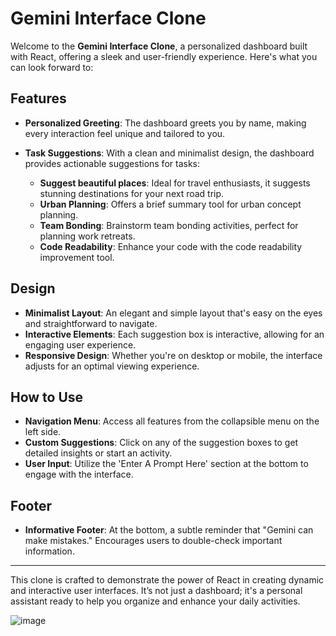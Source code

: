 # Gemini Interface Clone

Welcome to the **Gemini Interface Clone**, a personalized dashboard built with React, offering a sleek and user-friendly experience. Here's what you can look forward to:

## Features

- **Personalized Greeting**: The dashboard greets you by name, making every interaction feel unique and tailored to you.

- **Task Suggestions**: With a clean and minimalist design, the dashboard provides actionable suggestions for tasks:
  - **Suggest beautiful places**: Ideal for travel enthusiasts, it suggests stunning destinations for your next road trip.
  - **Urban Planning**: Offers a brief summary tool for urban concept planning.
  - **Team Bonding**: Brainstorm team bonding activities, perfect for planning work retreats.
  - **Code Readability**: Enhance your code with the code readability improvement tool.

## Design

- **Minimalist Layout**: An elegant and simple layout that's easy on the eyes and straightforward to navigate.
- **Interactive Elements**: Each suggestion box is interactive, allowing for an engaging user experience.
- **Responsive Design**: Whether you're on desktop or mobile, the interface adjusts for an optimal viewing experience.

## How to Use

- **Navigation Menu**: Access all features from the collapsible menu on the left side.
- **Custom Suggestions**: Click on any of the suggestion boxes to get detailed insights or start an activity.
- **User Input**: Utilize the 'Enter A Prompt Here' section at the bottom to engage with the interface.

## Footer

- **Informative Footer**: At the bottom, a subtle reminder that "Gemini can make mistakes." Encourages users to double-check important information.

---

This clone is crafted to demonstrate the power of React in creating dynamic and interactive user interfaces. It’s not just a dashboard; it's a personal assistant ready to help you organize and enhance your daily activities.


![image](https://github.com/JMANOJ12/Gemini_Clone/assets/68445743/0e94ae5b-4be0-43ef-b14f-3e4107226a85)
